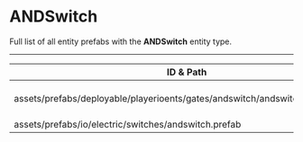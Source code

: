 # ANDSwitch
Full list of all <Badge type="warning" text="2"/> entity prefabs with the **ANDSwitch** entity type.

---
| ID & Path |
| --- |
| <Badge type="tip" text="4274766536"/> <br> assets/prefabs/deployable/playerioents/gates/andswitch/andswitch.entity.prefab |
| <Badge type="tip" text="2864014888"/> <br> assets/prefabs/io/electric/switches/andswitch.prefab |
